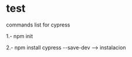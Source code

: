 # test

commands list for cypress

1.- npm init

2.- npm install cypress --save-dev --> instalacion
